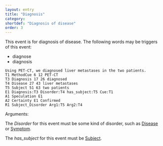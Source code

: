 ```yaml
---
layout: entry
title: "Diagnosis"
category: 
shortdef: "Diagnosis of disease"
order: 3
---
```


This event is for diagnosis of disease. 
The following words may be triggers of this event:

- diagnose
- diagnosis

~~~ ann
Using PET-CT, we diagnosed liver metastases in the two patients.
T1 MethodCue 6 12 PET-CT
T3 Diagnosis 17 26 diagnosed
T4 Disease 27 43 liver metastases
T5 Subject 51 63 two patients
E1 Diagnosis:T3 Disorder:T4 has_subject:T5 Cue:T1
A1 Speculation E1
A2 Certainty E1 Confirmed
R1 Subject_Disorder Arg1:T5 Arg2:T4
~~~

Arguments:

The *Disorder* for this event must be some kind of disorder, such as [Disease]() or [Symptom]().

The *has_subject* for this event must be [Subject]().

